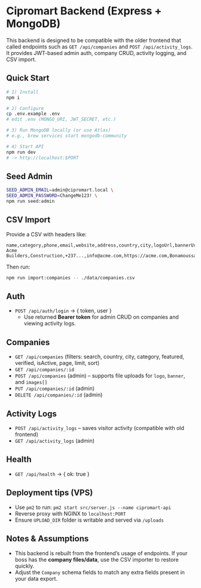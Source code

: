 # Cipromart Backend (Express + MongoDB)

This backend is designed to be compatible with the older frontend that called endpoints such as `GET /api/companies` and `POST /api/activity_logs`. It provides JWT-based admin auth, company CRUD, activity logging, and CSV import.

## Quick Start

```bash
# 1) Install
npm i

# 2) Configure
cp .env.example .env
# edit .env (MONGO_URI, JWT_SECRET, etc.)

# 3) Run MongoDB locally (or use Atlas)
# e.g., brew services start mongodb-community

# 4) Start API
npm run dev
# -> http://localhost:$PORT
```

## Seed Admin

```bash
SEED_ADMIN_EMAIL=admin@cipromart.local \
SEED_ADMIN_PASSWORD=ChangeMe123! \
npm run seed:admin
```

## CSV Import

Provide a CSV with headers like:

```
name,category,phone,email,website,address,country,city,logoUrl,bannerUrl,images,featured,verified,isActive,tags
Acme Builders,Construction,+237...,info@acme.com,https://acme.com,Bonamoussadi,Cameroon,Douala,/uploads/acme.png,,"/uploads/1.jpg|/uploads/2.jpg",1,1,1,"roads,bridges"
```

Then run:

```bash
npm run import:companies -- ./data/companies.csv
```

## Auth

- `POST /api/auth/login` → { token, user }
  - Use returned **Bearer token** for admin CRUD on companies and viewing activity logs.

## Companies

- `GET /api/companies` (filters: search, country, city, category, featured, verified, isActive, page, limit, sort)
- `GET /api/companies/:id`
- `POST /api/companies` (admin) – supports file uploads for `logo`, `banner`, and `images[]`
- `PUT /api/companies/:id` (admin)
- `DELETE /api/companies/:id` (admin)

## Activity Logs

- `POST /api/activity_logs` – saves visitor activity (compatible with old frontend)
- `GET /api/activity_logs` (admin)

## Health

- `GET /api/health` → { ok: true }

## Deployment tips (VPS)

- Use `pm2` to run: `pm2 start src/server.js --name cipromart-api`
- Reverse proxy with NGINX to `localhost:PORT`
- Ensure `UPLOAD_DIR` folder is writable and served via `/uploads`

## Notes & Assumptions

- This backend is rebuilt from the frontend’s usage of endpoints. If your boss has the **company files/data**, use the CSV importer to restore quickly.
- Adjust the `Company` schema fields to match any extra fields present in your data export.
